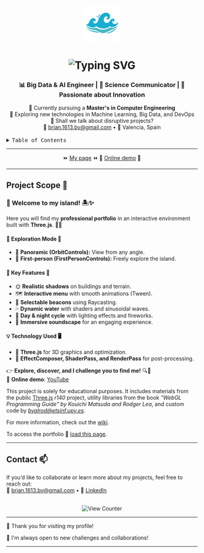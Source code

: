 <div align="center">
  <img height="100" alt="Personal Logo" src="icon2.png">
</div>

<h1 align="center">
  <img src="https://readme-typing-svg.herokuapp.com/?font=Righteous&size=35&center=true&vCenter=true&width=600&height=70&duration=4000&lines=Hello,+I+am+Brian+Valiente+Ródenas;+Computer+engineer+in+IA+and+ML" alt="Typing SVG" />
</h1>

<h3 align="center">📊 Big Data & AI Engineer | 🧪 Science Communicator | 🚀 Passionate about Innovation</h3>

<div align="center">
  🔭 Currently pursuing a <strong>Master's in Computer Engineering</strong>  
  <br>
  🌱 Exploring new technologies in Machine Learning, Big Data, and DevOps  
  <br>
  💬 Shall we talk about disruptive projects?  
  <br>
  📧 <a href="mailto:brian.1613.bv@gmail.com">brian.1613.bv@gmail.com</a> • 📍 Valencia, Spain
</div>

<br>

<details>
  <summary><kbd>Table of Contents</kbd></summary>
  <ul>
    <li><a href="#project-scope-">Project Scope</a></li>
    <li><a href="#contact-">Contact</a></li>
  </ul>
</details>

---

<div align="center"> 
  
  ⏩ [My page](http://brivaro.github.io) ⏪ 
  🔴 [Online demo](https://www.youtube.com/watch?v=epTsSGTRUi8) 🔴
  
</div>

---

## Project Scope 🧩  

### 🌴 Welcome to my island! 🏝️✨  

Here you will find my **professional portfolio** in an interactive environment built with **Three.js**. 🚀🌊  

#### 🔹 Exploration Mode 👀  
- 📌 **Panoramic (OrbitControls):** View from any angle.  
- 📌 **First-person (FirstPersonControls):** Freely explore the island.  

#### 🔹 Key Features 🎨  
- 🌞 **Realistic shadows** on buildings and terrain.  
- 🗺️ **Interactive menu** with smooth animations (Tween).  
- 📍 **Selectable beacons** using Raycasting.  
- 💦 **Dynamic water** with shaders and sinusoidal waves.  
- 🎇 **Day & night cycle** with lighting effects and fireworks.  
- 🎼 **Immersive soundscape** for an engaging experience.  

#### 💡 Technology Used 🖥️  
- 🚀 **Three.js** for 3D graphics and optimization.  
- 🔷 **EffectComposer, ShaderPass, and RenderPass** for post-processing.  

👉 **Explore, discover, and I challenge you to find me!** 🔍🤔  
🎥 **Online demo**: [YouTube](https://www.youtube.com/watch?v=epTsSGTRUi8)  

This project is solely for educational purposes. It includes materials from the public [Three.js](http://threejs.org) *r140* project, utility libraries from the book *"WebGL Programming Guide" by Kouichi Matsuda and Rodger Lea*, and custom code by *<bvalrod@etsinf.upv.es>*.  

For more information, check out the [wiki](https://github.com/RobVivo/RobVivo.github.io/wiki/INSTRUCCIONES-B%C3%81SICAS).  

To access the portfolio 💼 [load this page](http://brivaro.github.io).  

---

## Contact 📫  

If you’d like to collaborate or learn more about my projects, feel free to reach out:    
📧 [brian.1613.bv@gmail.com](mailto:brian.1613.bv@gmail.com) • 📱 [LinkedIn](https://linkedin.com/in/brian-valiente-rodenas)

<br>

<div align="center">
  <img src="https://visitor-badge.laobi.icu/badge?page_id=BrianValiente.BrianValiente" alt="View Counter" />
</div>

---

🌴 Thank you for visiting my profile!  

💬 I'm always open to new challenges and collaborations!  

---
